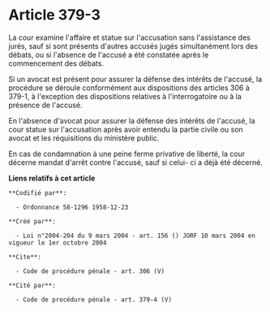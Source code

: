 # Article 379-3

La cour examine l'affaire et statue sur l'accusation sans l'assistance des jurés, sauf si sont présents d'autres accusés
jugés simultanément lors des débats, ou si l'absence de l'accusé a été constatée après le commencement des débats. 

Si un avocat est présent pour assurer la défense des intérêts de l'accusé, la procédure se déroule conformément aux
dispositions des articles 306 à 379-1, à l'exception des dispositions relatives à l'interrogatoire ou à la présence de
l'accusé. 

En l'absence d'avocat pour assurer la défense des intérêts de l'accusé, la cour statue sur l'accusation après avoir entendu
la partie civile ou son avocat et les réquisitions du ministère public. 

En cas de condamnation à une peine ferme privative de liberté, la cour décerne mandat d'arrêt contre l'accusé, sauf si celui-
ci a déjà été décerné.

**Liens relatifs à cet article**

	**Codifié par**:

	  - Ordonnance 58-1296 1958-12-23

	**Créé par**:

	  - Loi n°2004-204 du 9 mars 2004 - art. 156 () JORF 10 mars 2004 en vigueur le 1er octobre 2004

	**Cite**:

	  - Code de procédure pénale - art. 306 (V)

	**Cité par**:

	  - Code de procédure pénale - art. 379-4 (V)
